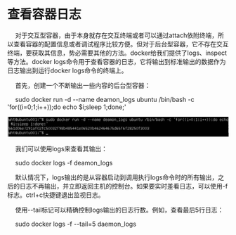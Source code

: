 <h1>查看容器日志</h1>

<p>&emsp; 对于交互型容器，由于本身就存在交互终端或者可以通过attach依附终端，所以查看容器的配置信息或者调试程序比较方便。但对于后台型容器，它不存在交互终端，要获取其信息，势必需要其他的方法。docker给我们提供了logs、inspect等方法。docker logs命令用于查看容器的日志，它将输出到标准输出的数据作为日志输出到运行docker logs命令的终端上。</p>

<p>&emsp; 首先，创建一个不断输出一些内容的后台型容器：</p>
</p>&emsp; sudo docker run -d --name deamon_logs ubuntu /bin/bash -c 'for((i=0;1;i++));do echo $i;sleep 1;done;' </p>
<img src = "./assets/16.png" />

</p>&emsp;  我们可以使用logs来查看其输出：</p>
</p>&emsp;  sudo docker logs -f deamon_logs</p>
</p>&emsp;  默认情况下，logs输出的是从容器启动到调用执行logs命令时的所有输出，之后的日志不再输出，并立即返回主机的控制台。如果要实时差看日志，可以使用-f标志。ctrl+c快捷键退出监视日志。</p>
</p>&emsp; 使用--tail标记可以精确控制logs输出的日志行数。例如，查看最后5行日志：</p>
</p>&emsp; sudo docker logs -f --tail=5 daemon_logs</p>

 




